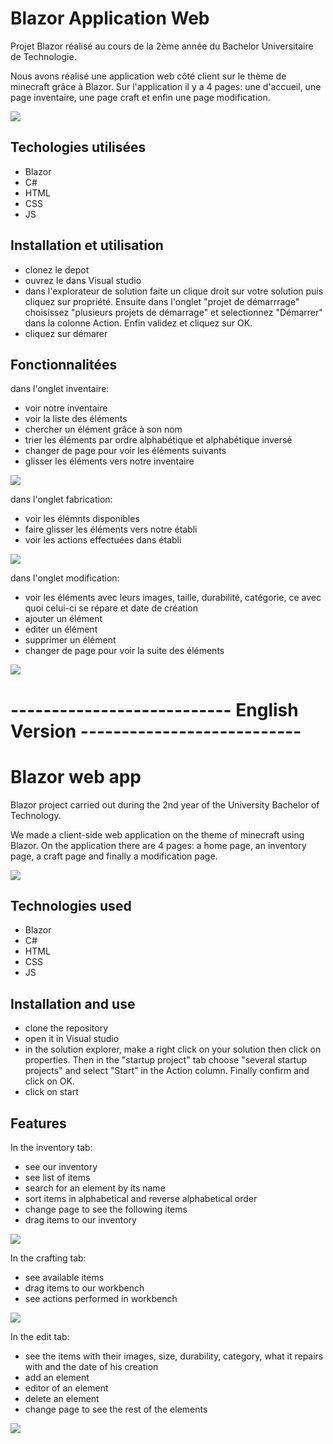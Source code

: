 # Blazor Application Web

<p>
Projet Blazor réalisé au cours de la 2ème année du Bachelor Universitaire de Technologie. 
</p>
<p>
Nous avons réalisé une application web côté client sur le thème de minecraft grâce à Blazor. Sur l'application il y a 4 pages: une d'accueil, une page inventaire, une page craft et enfin une page modification.
</p>
<img src="assets/accueil.jpg">


## Techologies utilisées  

- Blazor
- C#
- HTML
- CSS
- JS

## Installation et utilisation

- clonez le depot
- ouvrez le dans Visual studio
- dans l'explorateur de solution faite un clique droit sur votre solution puis cliquez sur propriété. Ensuite dans l'onglet "projet de démarrrage" choisissez "plusieurs projets de démarrage" et selectionnez "Démarrer" dans la colonne Action. Enfin validez et cliquez sur OK.
- cliquez sur démarer


## Fonctionnalitées

dans l'onglet inventaire:
- voir notre inventaire
- voir la liste des éléments
- chercher un élément grâce à son nom
- trier les éléments par ordre alphabétique et alphabétique inversé
- changer de page pour voir les éléments suivants
- glisser les éléments vers notre inventaire

<img src="assets/inventaire.jpg">

dans l'onglet fabrication:
- voir les élémnts disponibles
- faire glisser les éléments vers notre établi
- voir les actions effectuées dans établi

<img src="assets/etabli.jpg">

dans l'onglet modification:
- voir les éléments avec leurs images, taille, durabilité, catégorie, ce avec quoi celui-ci se répare et date de création
- ajouter un élément
- editer un élément
- supprimer un élément
- changer de page pour voir la suite des éléments

<img src="assets/modif.jpg">


# --------------------------- English Version ---------------------------

# Blazor web app

<p>
Blazor project carried out during the 2nd year of the University Bachelor of Technology.
</p>
<p>
We made a client-side web application on the theme of minecraft using Blazor. On the application there are 4 pages: a home page, an inventory page, a craft page and finally a modification page.
</p>

<img src="assets/accueil.jpg">


## Technologies used

- Blazor
- C#
- HTML
- CSS
- JS

## Installation and use

- clone the repository
- open it in Visual studio
- in the solution explorer, make a right click on your solution then click on properties. Then in the "startup project" tab choose "several startup projects" and select "Start" in the Action column. Finally confirm and click on OK.
- click on start


## Features

In the inventory tab:
- see our inventory
- see list of items
- search for an element by its name
- sort items in alphabetical and reverse alphabetical order
- change page to see the following items
- drag items to our inventory

<img src="assets/inventaire.jpg">

In the crafting tab:
- see available items
- drag items to our workbench
- see actions performed in workbench

<img src="assets/etabli.jpg">

In the edit tab:
- see the items with their images, size, durability, category, what it repairs with and the date of his creation
- add an element
- editor of an element
- delete an element
- change page to see the rest of the elements

<img src="assets/modif.jpg">

